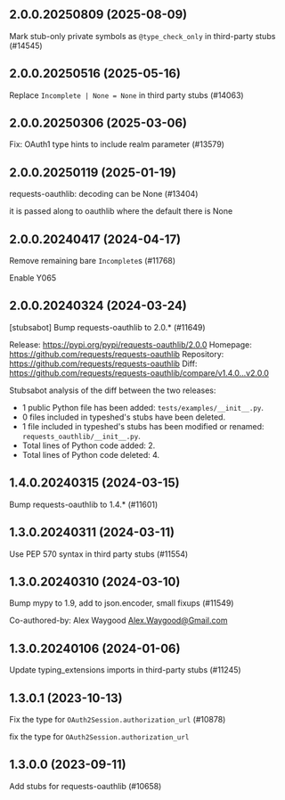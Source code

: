 ## 2.0.0.20250809 (2025-08-09)

Mark stub-only private symbols as `@type_check_only` in third-party stubs (#14545)

## 2.0.0.20250516 (2025-05-16)

Replace `Incomplete | None = None` in third party stubs (#14063)

## 2.0.0.20250306 (2025-03-06)

Fix: OAuth1 type hints to include realm parameter (#13579)

## 2.0.0.20250119 (2025-01-19)

requests-oauthlib: decoding can be None (#13404)

it is passed along to oauthlib where the default there is None

## 2.0.0.20240417 (2024-04-17)

Remove remaining bare `Incomplete`s (#11768)

Enable Y065

## 2.0.0.20240324 (2024-03-24)

[stubsabot] Bump requests-oauthlib to 2.0.* (#11649)

Release: https://pypi.org/pypi/requests-oauthlib/2.0.0
Homepage: https://github.com/requests/requests-oauthlib
Repository: https://github.com/requests/requests-oauthlib
Diff: https://github.com/requests/requests-oauthlib/compare/v1.4.0...v2.0.0

Stubsabot analysis of the diff between the two releases:
 - 1 public Python file has been added: `tests/examples/__init__.py`.
 - 0 files included in typeshed's stubs have been deleted.
 - 1 file included in typeshed's stubs has been modified or renamed: `requests_oauthlib/__init__.py`.
 - Total lines of Python code added: 2.
 - Total lines of Python code deleted: 4.

## 1.4.0.20240315 (2024-03-15)

Bump requests-oauthlib to 1.4.* (#11601)

## 1.3.0.20240311 (2024-03-11)

Use PEP 570 syntax in third party stubs (#11554)

## 1.3.0.20240310 (2024-03-10)

Bump mypy to 1.9, add to json.encoder, small fixups (#11549)

Co-authored-by: Alex Waygood <Alex.Waygood@Gmail.com>

## 1.3.0.20240106 (2024-01-06)

Update typing_extensions imports in third-party stubs (#11245)

## 1.3.0.1 (2023-10-13)

Fix the type for `OAuth2Session.authorization_url` (#10878)

fix the type for `OAuth2Session.authorization_url`

## 1.3.0.0 (2023-09-11)

Add stubs for requests-oauthlib (#10658)

